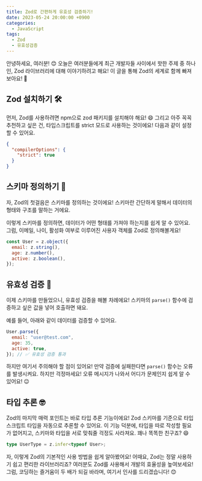 ```yaml
---
title: Zod로 간편하게 유효성 검증하기!
date: 2023-05-24 20:00:00 +0900
categories:
  - JavaScript
tags:
  - Zod
  - 유효성검증
---
```


안녕하세요, 여러분! 😊 오늘은 여러분들에게 최근 개발자들 사이에서 핫한 주제 중 하나인, Zod 라이브러리에 대해 이야기하려고 해요! 이 글을 통해 Zod의 세계로 함께 빠져보아요! 💫

## Zod 설치하기 🛠

먼저, Zod를 사용하려면 npm으로 zod 패키지를 설치해야 해요! 😄 그리고 아주 꼭꼭 추천하고 싶은 건, 타입스크립트를 strict 모드로 사용하는 것이에요! 다음과 같이 설정할 수 있어요.

```json
{
  "compilerOptions": {
    "strict": true
  }
}
```

## 스키마 정의하기 📝

자, Zod의 첫걸음은 스키마를 정의하는 것이에요! 스키마란 간단하게 말해서 데이터의 형태와 구조를 말하는 거에요. 

이렇게 스키마를 정의하면, 데이터가 어떤 형태를 가져야 하는지를 쉽게 알 수 있어요. 그럼, 이메일, 나이, 활성화 여부로 이루어진 사용자 객체를 Zod로 정의해볼게요!

```javascript
const User = z.object({
  email: z.string(),
  age: z.number(),
  active: z.boolean(),
});
```

## 유효성 검증 🧐

이제 스키마를 만들었으니, 유효성 검증을 해볼 차례에요! 스키마의 `parse()` 함수에 검증하고 싶은 값을 넣어 호출하면 돼요. 

예를 들어, 아래와 같이 데이터를 검증할 수 있어요.

```javascript
User.parse({
  email: "user@test.com",
  age: 35,
  active: true,
}); // ✅ 유효성 검증 통과
```

하지만 여기서 주의해야 할 점이 있어요! 만약 검증에 실패한다면 `parse()` 함수는 오류를 발생시켜요. 하지만 걱정마세요! 오류 메시지가 나와서 어디가 문제인지 쉽게 알 수 있어요! 😉

## 타입 추론 🤓

Zod의 마지막 매력 포인트는 바로 타입 추론 기능이에요! Zod 스키마를 기준으로 타입스크립트 타입을 자동으로 추론할 수 있어요. 이 기능 덕분에, 타입을 따로 작성할 필요가 없어지고, 스키마와 타입을 서로 맞춰줄 걱정도 사라져요. 꽤나 똑똑한 친구죠? 😄

```typescript
type UserType = z.infer<typeof User>;
```

자, 이렇게 Zod의 기본적인 사용 방법을 쉽게 알아봤어요! 어때요, Zod는 정말 사용하기 쉽고 편리한 라이브러리죠? 여러분도 Zod를 사용해서 개발의 효율성을 높여보세요! 그럼, 코딩하는 즐거움이 두 배가 되길 바라며, 여기서 인사를 드리겠습니다! 😊
